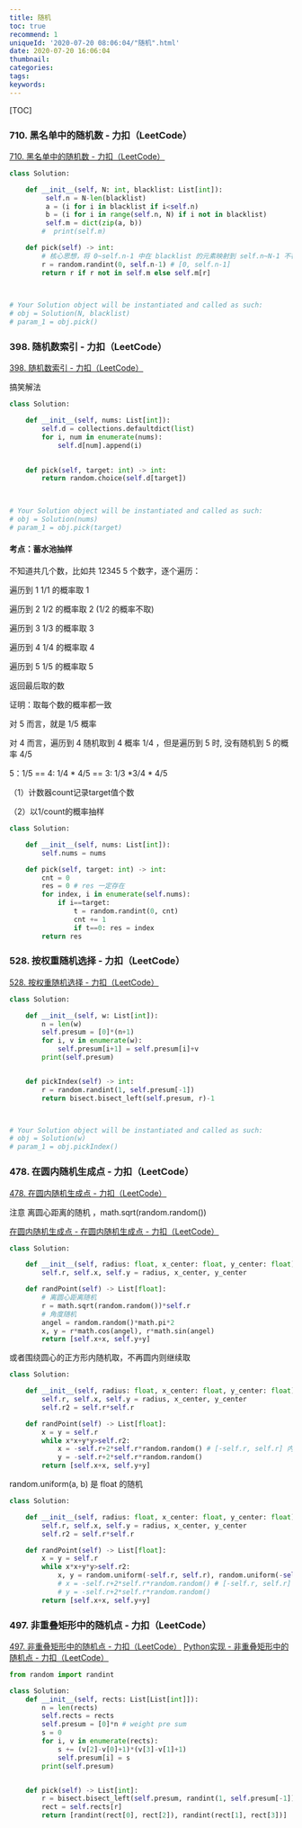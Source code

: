 ```yaml
---
title: 随机
toc: true
recommend: 1
uniqueId: '2020-07-20 08:06:04/"随机".html'
date: 2020-07-20 16:06:04
thumbnail:
categories:
tags:
keywords:
---
```


[TOC]

<!--more-->

### 710. 黑名单中的随机数 - 力扣（LeetCode）

[710. 黑名单中的随机数 - 力扣（LeetCode）](https://leetcode-cn.com/problems/random-pick-with-blacklist/)

```python
class Solution:

    def __init__(self, N: int, blacklist: List[int]):
         self.n = N-len(blacklist)
         a = (i for i in blacklist if i<self.n)
         b = (i for i in range(self.n, N) if i not in blacklist)
         self.m = dict(zip(a, b))
        #  print(self.m)

    def pick(self) -> int:
        # 核心思想，将 0~self.n-1 中在 blacklist 的元素映射到 self.n~N-1 不在 blacklist 的元素
        r = random.randint(0, self.n-1) # [0, self.n-1]
        return r if r not in self.m else self.m[r]
        


# Your Solution object will be instantiated and called as such:
# obj = Solution(N, blacklist)
# param_1 = obj.pick()
```

### 398. 随机数索引 - 力扣（LeetCode）

[398. 随机数索引 - 力扣（LeetCode）](https://leetcode-cn.com/problems/random-pick-index/)

搞笑解法

```python
class Solution:

    def __init__(self, nums: List[int]):
        self.d = collections.defaultdict(list)
        for i, num in enumerate(nums):
            self.d[num].append(i)
        

    def pick(self, target: int) -> int:
        return random.choice(self.d[target])
        


# Your Solution object will be instantiated and called as such:
# obj = Solution(nums)
# param_1 = obj.pick(target)
```

#### 考点：蓄水池抽样

不知道共几个数，比如共 12345 5 个数字，逐个遍历：

遍历到 1 1/1 的概率取 1

遍历到 2 1/2 的概率取 2 (1/2 的概率不取)

遍历到 3 1/3 的概率取 3

遍历到 4 1/4 的概率取 4

遍历到 5 1/5 的概率取 5

返回最后取的数

证明：取每个数的概率都一致

对 5 而言，就是 1/5 概率

对 4 而言，遍历到 4 随机取到 4 概率 1/4 ，但是遍历到 5 时, 没有随机到 5 的概率 4/5

5：1/5 == 4: 1/4 * 4/5 == 3: 1/3 *3/4 * 4/5



（1）计数器count记录target值个数

（2）以1/count的概率抽样

```python
class Solution:

    def __init__(self, nums: List[int]):
        self.nums = nums

    def pick(self, target: int) -> int:
        cnt = 0
        res = 0 # res 一定存在
        for index, i in enumerate(self.nums):
            if i==target:
                t = random.randint(0, cnt)
                cnt += 1
                if t==0: res = index
        return res

```

### 528. 按权重随机选择 - 力扣（LeetCode）

[528. 按权重随机选择 - 力扣（LeetCode）](https://leetcode-cn.com/problems/random-pick-with-weight/submissions/)

```python
class Solution:

    def __init__(self, w: List[int]):
        n = len(w)
        self.presum = [0]*(n+1)
        for i, v in enumerate(w): 
            self.presum[i+1] = self.presum[i]+v
        print(self.presum)


    def pickIndex(self) -> int:
        r = random.randint(1, self.presum[-1])
        return bisect.bisect_left(self.presum, r)-1



# Your Solution object will be instantiated and called as such:
# obj = Solution(w)
# param_1 = obj.pickIndex()
```

### 478. 在圆内随机生成点 - 力扣（LeetCode）

[478. 在圆内随机生成点 - 力扣（LeetCode）](https://leetcode-cn.com/problems/generate-random-point-in-a-circle/submissions/)

注意 离圆心距离的随机 ，math.sqrt(random.random())

[在圆内随机生成点 - 在圆内随机生成点 - 力扣（LeetCode）](https://leetcode-cn.com/problems/generate-random-point-in-a-circle/solution/zai-yuan-nei-sui-ji-sheng-cheng-dian-by-leetcode/)

```python
class Solution:

    def __init__(self, radius: float, x_center: float, y_center: float):
        self.r, self.x, self.y = radius, x_center, y_center

    def randPoint(self) -> List[float]:
        # 离圆心距离随机
        r = math.sqrt(random.random())*self.r
        # 角度随机
        angel = random.random()*math.pi*2
        x, y = r*math.cos(angel), r*math.sin(angel)
        return [self.x+x, self.y+y]

```



或者围绕圆心的正方形内随机取，不再圆内则继续取

```python
class Solution:

    def __init__(self, radius: float, x_center: float, y_center: float):
        self.r, self.x, self.y = radius, x_center, y_center
        self.r2 = self.r*self.r

    def randPoint(self) -> List[float]:
        x = y = self.r
        while x*x+y*y>self.r2:
            x = -self.r+2*self.r*random.random() # [-self.r, self.r] 内随机
            y = -self.r+2*self.r*random.random()
        return [self.x+x, self.y+y]

```

random.uniform(a, b) 是 float 的随机

```python
class Solution:

    def __init__(self, radius: float, x_center: float, y_center: float):
        self.r, self.x, self.y = radius, x_center, y_center
        self.r2 = self.r*self.r

    def randPoint(self) -> List[float]:
        x = y = self.r
        while x*x+y*y>self.r2:
            x, y = random.uniform(-self.r, self.r), random.uniform(-self.r, self.r)
            # x = -self.r+2*self.r*random.random() # [-self.r, self.r] 内随机
            # y = -self.r+2*self.r*random.random()
        return [self.x+x, self.y+y]

```

### 497. 非重叠矩形中的随机点 - 力扣（LeetCode）

[497. 非重叠矩形中的随机点 - 力扣（LeetCode）](https://leetcode-cn.com/problems/random-point-in-non-overlapping-rectangles/)
[Python实现 - 非重叠矩形中的随机点 - 力扣（LeetCode）](https://leetcode-cn.com/problems/random-point-in-non-overlapping-rectangles/solution/pythonshi-xian-by-lyncien-2/)



```python
from random import randint

class Solution:
    def __init__(self, rects: List[List[int]]):
        n = len(rects)
        self.rects = rects
        self.presum = [0]*n # weight pre sum
        s = 0
        for i, v in enumerate(rects):
            s += (v[2]-v[0]+1)*(v[3]-v[1]+1)
            self.presum[i] = s
        print(self.presum)


    def pick(self) -> List[int]:
        r = bisect.bisect_left(self.presum, randint(1, self.presum[-1]))
        rect = self.rects[r]
        return [randint(rect[0], rect[2]), randint(rect[1], rect[3])]

```

